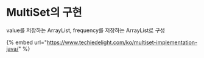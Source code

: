 # MultiSet의 구현

value를 저장하는 ArrayList, frequency를 저장하는 ArrayList로 구성

{% embed url="https://www.techiedelight.com/ko/multiset-implementation-java/" %}
